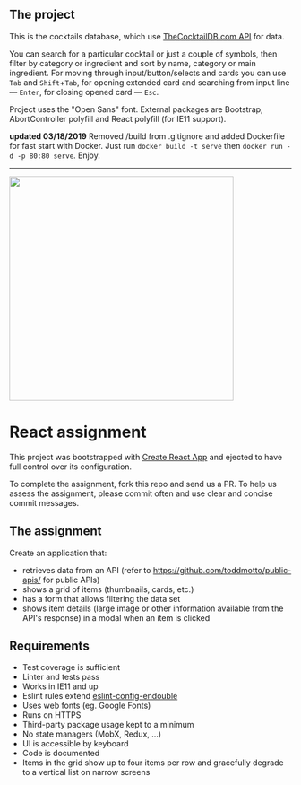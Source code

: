 ## The project

This is the cocktails database, which use [TheCocktailDB.com API](https://thecocktaildb.com/api.php) for data.

You can search for a particular cocktail or just a couple of symbols, then filter by category or ingredient and sort by name, category or main ingredient. For moving through input/button/selects and cards you can use `Tab` and `Shift`+`Tab`, for opening extended card and searching from input line — `Enter`, for closing opened card — `Esc`.

Project uses the "Open Sans" font. External packages are Bootstrap, AbortController polyfill and React polyfill (for IE11 support).

**updated 03/18/2019** Removed /build from .gitignore and added Dockerfile for fast start with Docker.
Just run `docker build -t serve` then `docker run -d -p 80:80 serve`. Enjoy.

* * * * *  

<img src="https://workingatendouble.com/content/uploads/2016/09/logo_endouble_default_coated.jpg" width="400">

# React assignment

This project was bootstrapped with [Create React App](https://github.com/facebookincubator/create-react-app) and ejected to have full control over its configuration.

To complete the assignment, fork this repo and send us a PR. To help us assess the assignment, please commit often and use clear and concise commit messages.

## The assignment

Create an application that:

- retrieves data from an API (refer to https://github.com/toddmotto/public-apis/ for public APIs)
- shows a grid of items (thumbnails, cards, etc.)
- has a form that allows filtering the data set
- shows item details (large image or other information available from the API's response) in a modal when an item is clicked

## Requirements

- Test coverage is sufficient
- Linter and tests pass
- Works in IE11 and up
- Eslint rules extend [eslint-config-endouble](https://www.npmjs.com/package/@endouble.com/eslint-config-endouble)
- Uses web fonts (eg. Google Fonts)
- Runs on HTTPS
- Third-party package usage kept to a minimum
- No state managers (MobX, Redux, ...)
- UI is accessible by keyboard
- Code is documented
- Items in the grid show up to four items per row and gracefully degrade to a vertical list on narrow screens
